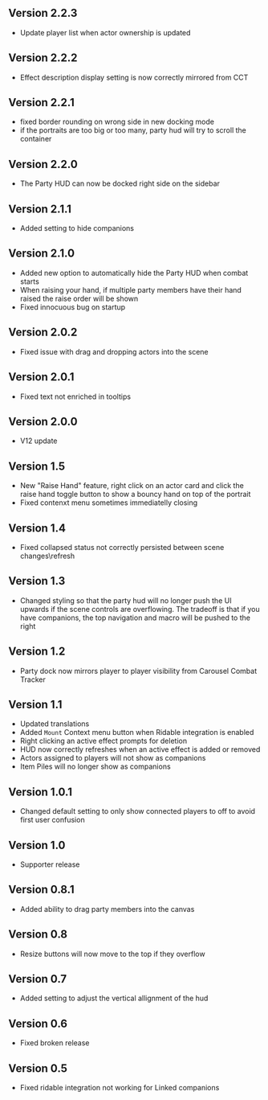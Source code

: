 ## Version 2.2.3
- Update player list when actor ownership is updated

## Version 2.2.2
- Effect description display setting is now correctly mirrored from CCT

## Version 2.2.1
- fixed border rounding on wrong side in new docking mode
- if the portraits are too big or too many, party hud will try to scroll the container

## Version 2.2.0
- The Party HUD can now be docked right side on the sidebar

## Version 2.1.1
- Added setting to hide companions

## Version 2.1.0
- Added new option to automatically hide the Party HUD when combat starts
- When raising your hand, if multiple party members have their hand raised the raise order will be shown
- Fixed innocuous bug on startup

## Version 2.0.2
- Fixed issue with drag and dropping actors into the scene

## Version 2.0.1
- Fixed text not enriched in tooltips

## Version 2.0.0
- V12 update

## Version 1.5
- New "Raise Hand" feature, right click on an actor card and click the raise hand toggle button to show a bouncy hand on top of the portrait
- Fixed contenxt menu sometimes immediatelly closing

## Version 1.4
- Fixed collapsed status not correctly persisted between scene changes\refresh

## Version 1.3
- Changed styling so that the party hud will no longer push the UI upwards if the scene controls are overflowing. The tradeoff is that if you have companions, the top navigation and macro will be pushed to the right

## Version 1.2
- Party dock now mirrors player to player visibility from Carousel Combat Tracker

## Version 1.1
- Updated translations
- Added `Mount` Context menu button when Ridable integration is enabled
- Right clicking an active effect prompts for deletion
- HUD now correctly refreshes when an active effect is added or removed
- Actors assigned to players will not show as companions
- Item Piles will no longer show as companions

## Version 1.0.1
- Changed default setting to only show connected players to off to avoid first user confusion

## Version 1.0
- Supporter release

## Version 0.8.1
- Added ability to drag party members into the canvas

## Version 0.8
- Resize buttons will now move to the top if they overflow

## Version 0.7
- Added setting to adjust the vertical allignment of the hud

## Version 0.6
- Fixed broken release


## Version 0.5
- Fixed ridable integration not working for Linked companions

